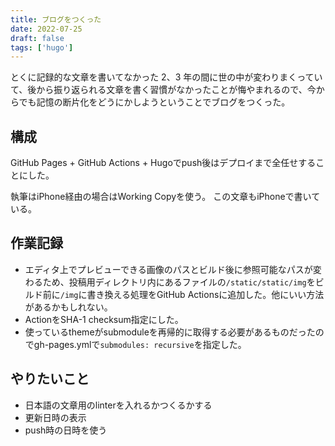 ```yaml
---
title: ブログをつくった
date: 2022-07-25
draft: false
tags: ['hugo']
---
```


とくに記録的な文章を書いてなかった 2、3 年の間に世の中が変わりまくっていて、後から振り返られる文章を書く習慣がなかったことが悔やまれるので、今からでも記憶の断片化をどうにかしようということでブログをつくった。

## 構成

GitHub Pages + GitHub Actions + Hugoでpush後はデプロイまで全任せすることにした。

執筆はiPhone経由の場合はWorking Copyを使う。 この文章もiPhoneで書いている。

## 作業記録

- エディタ上でプレビューできる画像のパスとビルド後に参照可能なパスが変わるため、投稿用ディレクトリ内にあるファイルの`/static/static/img`をビルド前に`/img`に書き換える処理をGitHub Actionsに追加した。他にいい方法があるかもしれない。
- ActionをSHA-1 checksum指定にした。
- 使っているthemeがsubmoduleを再帰的に取得する必要があるものだったのでgh-pages.ymlで`submodules: recursive`を指定した。

## やりたいこと

- 日本語の文章用のlinterを入れるかつくるかする
- 更新日時の表示
- push時の日時を使う
 